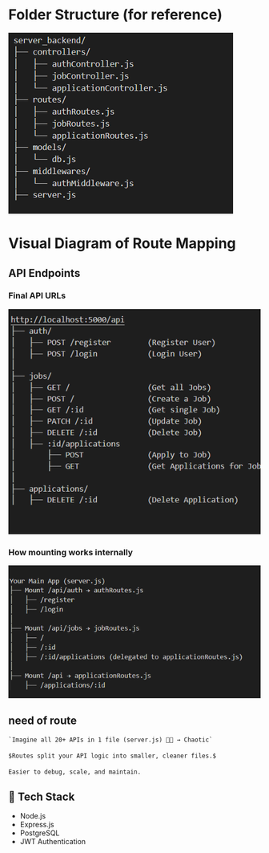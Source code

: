 # Folder Structure (for reference)

![alt text](<Screenshot 2025-07-05 234159.png>)



# Visual Diagram of Route Mapping

## API Endpoints
### Final API URLs

![alt text](<Screenshot 2025-07-05 234325.png>)



### How mounting works internally


![alt text](<Screenshot 2025-07-05 234405.png>)



## need of route
    `Imagine all 20+ APIs in 1 file (server.js) 😵‍💫 → Chaotic`

    $Routes split your API logic into smaller, cleaner files.$

    Easier to debug, scale, and maintain.


## 🚀 Tech Stack
- Node.js
- Express.js
- PostgreSQL
- JWT Authentication